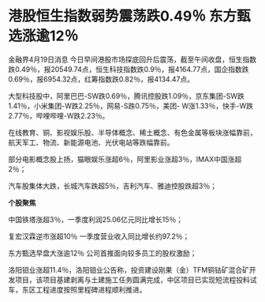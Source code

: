 # 港股恒生指数弱势震荡跌0.49％ 东方甄选涨逾12％

金融界4月19日消息
今日早间港股市场探底回升后震荡，截至午间收盘，恒生指数跌0.49％，报20549.74点，恒生科技指数跌0.9％，报4164.77点，国企指数跌0.69％，报6954.32点，红筹指数跌0.82％，报4134.47点。

大型科技股中，阿里巴巴-SW跌0.69％，腾讯控股跌1.09％，京东集团-SW跌1.41％，小米集团-W跌2.25％，网易-S跌0.75％，美团-
W涨1.33％，快手-W跌2.77％，哔哩哔哩-W跌2.23％。

在线教育、铜、影视娱乐股、半导体概念、稀土概念、有色金属等板块涨幅靠前，航天军工、物流、新能源电池、光伏电站等跌幅靠前。

部分电影概念股上扬，猫眼娱乐涨超6％，阿里影业涨超3％，IMAX中国涨超2％；

汽车股集体大跌，长城汽车跌超5％，吉利汽车、雅迪控股跌超3％；

**个股聚焦**

中国铁塔涨超3％，一季度利润25.06亿元同比增长15％；

复宏汉霖逆市涨超10％ 一季度营业收入同比增长约97.2％；

东方甄选早盘大涨逾12％ 公司首推面向较多员工的股权激励；

洛阳钼业涨超11.4％，洛阳钼业公告称，投资建设刚果（金）TFM铜钴矿混合矿开发项目，该项目基建剥离与土建施工任务圆满完成，中区项目已实现短流程投料试车，东区工程进度按照里程碑进程顺利推进。

